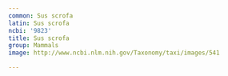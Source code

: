 ```yaml
---
common: Sus scrofa
latin: Sus scrofa
ncbi: '9823'
title: Sus scrofa
group: Mammals
image: http://www.ncbi.nlm.nih.gov/Taxonomy/taxi/images/541

---
```

